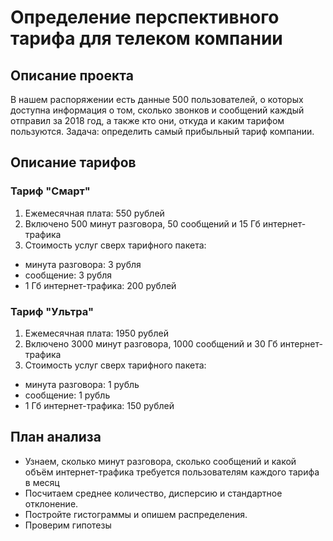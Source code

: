 # Определение перспективного тарифа для телеком компании
## Описание проекта
В нашем распоряжении есть данные 500 пользователей, о которых доступна информация о том, сколько звонков и сообщений каждый отправил за 2018 год, а также кто они, откуда и каким тарифом пользуются. Задача: определить самый прибыльный тариф компании.
## Описание тарифов
### Тариф "Смарт"
1. Ежемесячная плата: 550 рублей
2. Включено 500 минут разговора, 50 сообщений и 15 Гб интернет-трафика
3. Стоимость услуг сверх тарифного пакета:
  - минута разговора: 3 рубля
  - сообщение: 3 рубля
  - 1 Гб интернет-трафика: 200 рублей
### Тариф "Ультра"
1. Ежемесячная плата: 1950 рублей
2. Включено 3000 минут разговора, 1000 сообщений и 30 Гб интернет-трафика
3. Стоимость услуг сверх тарифного пакета:
  - минута разговора: 1 рубль
  - сообщение: 1 рубль
  - 1 Гб интернет-трафика: 150 рублей
## План анализа
  - Узнаем, сколько минут разговора, сколько сообщений и какой объём интернет-трафика требуется пользователям каждого тарифа в месяц
  - Посчитаем среднее количество, дисперсию и стандартное отклонение.
  - Постройте гистограммы и опишем распределения.
  - Проверим гипотезы
    
